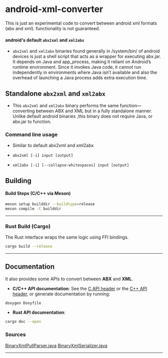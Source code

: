 # android-xml-converter
This is just an experimental code to convert between android xml formats (abx and xml). functionality is not guaranteed.

#### android's default `abx2xml` and `xml2abx`

- `abx2xml` and `xml2abx` binaries found generally in /system/bin/ of android devices is just a shell script that acts as a wrapper for executing abx.jar. It depends on Java and app_process, making it reliant on Android’s runtime environment. Since it invokes Java code, it cannot run independently in environments where Java isn’t available and also the overhead of launching a Java process adds extra execution time.

## Standalone `abx2xml` and `xml2abx`
- This  `abx2xml` and `xml2abx` binary performs the same function—converting between ABX and XML but in a fully standalone manner. Unlike default android binaries ,this binary does not require Java, or abx.jar to function.  


### Command line usage

- Similar to default abx2xml and xml2abx

- `abx2xml [-i] input [output]`

- `xml2abx [-i] [--collapse-whitespaces] input [output]`


## Building

#### Build Steps (C/C++ via Meson)

```bash
meson setup builddir --buildtype=release
meson compile -C builddir
```
---

### Rust Build (Cargo)

The Rust interface wraps the same logic using FFI bindings.

```bash
cargo build --release
```

---

## Documentation

It also provides some APIs to convert between **ABX** and **XML**.

- **C/C++ API documentation**:
See the [C API header](./src/abx.h) or the [C++ API header](./src/abx.hpp), or generate documentation by running:
```bash
doxygen Doxyfile
```

- **Rust API documentation**:

```bash
cargo doc --open
```


### Sources
[BinaryXmlPullParser.java](https://cs.android.com/android/platform/superproject/main/+/main:/frameworks/libs/modules-utils/java/com/android/modules/utils/BinaryXmlPullParser.java)
[BinaryXmlSerializer.java](https://cs.android.com/android/platform/superproject/main/+/main:/frameworks/libs/modules-utils/java/com/android/modules/utils/BinaryXmlSerializer.java)

---

